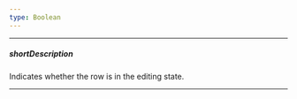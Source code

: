 ```yaml
---
type: Boolean
---
```

---
##### shortDescription
Indicates whether the row is in the editing state.

---
